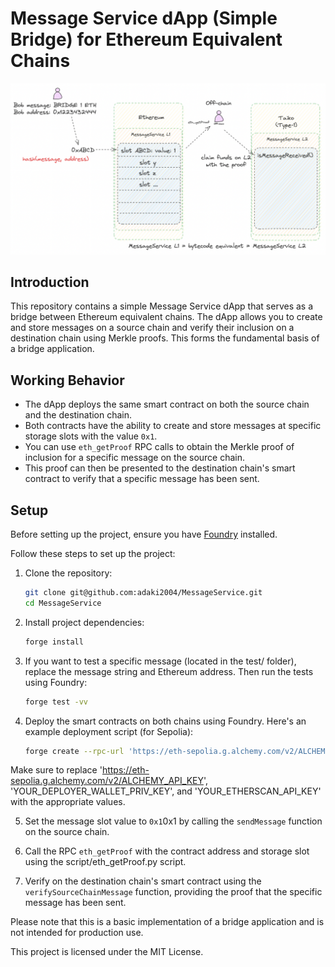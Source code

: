 # Message Service dApp (Simple Bridge) for Ethereum Equivalent Chains

![Design Diagram](./MessageService.png)

## Introduction

This repository contains a simple Message Service dApp that serves as a bridge between Ethereum equivalent chains. The dApp allows you to create and store messages on a source chain and verify their inclusion on a destination chain using Merkle proofs. This forms the fundamental basis of a bridge application.

## Working Behavior

- The dApp deploys the same smart contract on both the source chain and the destination chain.
- Both contracts have the ability to create and store messages at specific storage slots with the value `0x1`.
- You can use `eth_getProof` RPC calls to obtain the Merkle proof of inclusion for a specific message on the source chain.
- This proof can then be presented to the destination chain's smart contract to verify that a specific message has been sent.

## Setup

Before setting up the project, ensure you have [Foundry](https://book.getfoundry.sh/getting-started/installation) installed.

Follow these steps to set up the project:

1. Clone the repository:

   ```bash
   git clone git@github.com:adaki2004/MessageService.git
   cd MessageService

2. Install project dependencies:

    ```bash
    forge install

3. If you want to test a specific message (located in the test/ folder), replace the message string and Ethereum address. Then run the tests using Foundry:
    ```bash
    forge test -vv

4. Deploy the smart contracts on both chains using Foundry. Here's an example deployment script (for Sepolia):
    ```bash
    forge create --rpc-url 'https://eth-sepolia.g.alchemy.com/v2/ALCHEMY_API_KEY' --private-key 'YOUR_DEPLOYER_WALLET_PRIV_KEY' --etherscan-api-key 'YOUR_ETHERSCAN_API_KEY' --verify 'src/MessageService.sol:MessageService'

Make sure to replace 'https://eth-sepolia.g.alchemy.com/v2/ALCHEMY_API_KEY', 'YOUR_DEPLOYER_WALLET_PRIV_KEY', and 'YOUR_ETHERSCAN_API_KEY' with the appropriate values.

5. Set the message slot value to `0x1`0x1 by calling the `sendMessage` function on the source chain.

6. Call the RPC `eth_getProof` with the contract address and storage slot using the script/eth_getProof.py script.

7. Verify on the destination chain's smart contract using the `verifySourceChainMessage` function, providing the proof that the specific message has been sent.

Please note that this is a basic implementation of a bridge application and is not intended for production use.

This project is licensed under the MIT License.